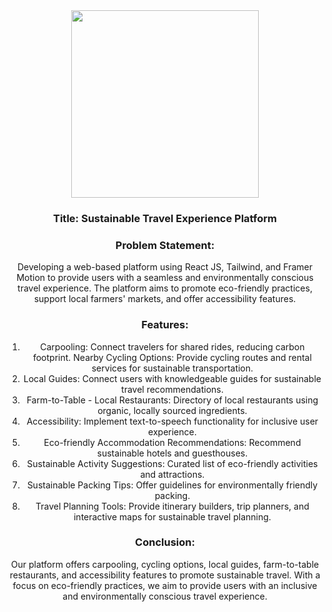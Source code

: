 <div align='center'>
  <img src = "https://github.com/vaishnavi-3969/Sustainable-Safari-Waffle-Hacks/assets/80088403/29d0a715-07e4-466a-89f2-ac645d8771e1" width='300px'/>

### Title: Sustainable Travel Experience Platform

### Problem Statement:
Developing a web-based platform using React JS, Tailwind, and Framer Motion to provide users with a seamless and environmentally conscious travel experience. The platform aims to promote eco-friendly practices, support local farmers' markets, and offer accessibility features.

### Features:
1. Carpooling: Connect travelers for shared rides, reducing carbon footprint.
Nearby Cycling Options: Provide cycling routes and rental services for sustainable transportation.
2. Local Guides: Connect users with knowledgeable guides for sustainable travel recommendations.
3. Farm-to-Table - Local Restaurants: Directory of local restaurants using organic, locally sourced ingredients.
4. Accessibility: Implement text-to-speech functionality for inclusive user experience.
5. Eco-friendly Accommodation Recommendations: Recommend sustainable hotels and guesthouses.
6. Sustainable Activity Suggestions: Curated list of eco-friendly activities and attractions.
7. Sustainable Packing Tips: Offer guidelines for environmentally friendly packing.
8. Travel Planning Tools: Provide itinerary builders, trip planners, and interactive maps for sustainable travel planning.

### Conclusion:
Our platform offers carpooling, cycling options, local guides, farm-to-table restaurants, and accessibility features to promote sustainable travel. With a focus on eco-friendly practices, we aim to provide users with an inclusive and environmentally conscious travel experience.

</div>
